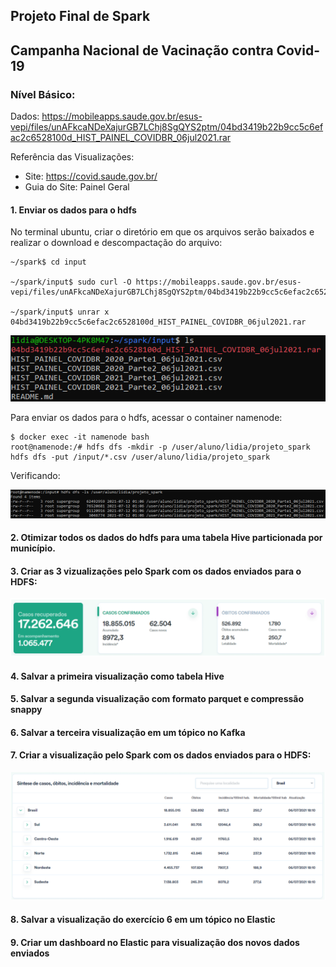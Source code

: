 ## Projeto Final de Spark

## **Campanha Nacional de Vacinação contra Covid-19**



### Nível Básico:

Dados: https://mobileapps.saude.gov.br/esus-vepi/files/unAFkcaNDeXajurGB7LChj8SgQYS2ptm/04bd3419b22b9cc5c6efac2c6528100d_HIST_PAINEL_COVIDBR_06jul2021.rar

Referência das Visualizações:

- Site: https://covid.saude.gov.br/
- Guia do Site: Painel Geral



#### 1. Enviar os dados para o hdfs

 No terminal ubuntu, criar o diretório em que os arquivos serão baixados e realizar o download e descompactação do arquivo:

```
~/spark$ cd input

~/spark/input$ sudo curl -O https://mobileapps.saude.gov.br/esus-vepi/files/unAFkcaNDeXajurGB7LChj8SgQYS2ptm/04bd3419b22b9cc5c6efac2c6528100d_HIST_PAINEL_COVIDBR_06jul2021.rar

~/spark/input$ unrar x 04bd3419b22b9cc5c6efac2c6528100d_HIST_PAINEL_COVIDBR_06jul2021.rar 
```

![](https://github.com/lidiams/projeto_spark_semantix/blob/main/images/exe1_1.PNG)

Para enviar os dados para o hdfs, acessar o container namenode:

```
$ docker exec -it namenode bash
root@namenode:/# hdfs dfs -mkdir -p /user/aluno/lidia/projeto_spark
hdfs dfs -put /input/*.csv /user/aluno/lidia/projeto_spark
```

Verificando:

![](https://github.com/lidiams/projeto_spark_semantix/blob/main/images/exe1_2.PNG)



#### 2. Otimizar todos os dados do hdfs para uma tabela Hive particionada por município.





#### 3. Criar as 3 vizualizações pelo Spark com os dados enviados para o HDFS:

![](https://github.com/lidiams/projeto_spark_semantix/blob/main/images/exe3.PNG)

#### 4. Salvar a primeira visualização como tabela Hive





#### 5. Salvar a segunda visualização com formato parquet e compressão snappy





#### 6. Salvar a terceira visualização em um tópico no Kafka





#### 7. Criar a visualização pelo Spark com os dados enviados para o HDFS:

![](https://github.com/lidiams/projeto_spark_semantix/blob/main/images/exe7.PNG)





#### 8. Salvar a visualização do exercício 6 em um tópico no Elastic





#### 9. Criar um dashboard no Elastic para visualização dos novos dados enviados